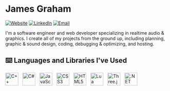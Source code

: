 # James Graham
[![Website]][lt_website]
[![LinkedIn]][lt_linkedin]
[![Email]][lt_email]

I'm a software engineer and web developer specializing in realtime audio & graphics. I create all of my projects from the ground up, including planning, graphic & sound design, coding, debugging & optimizing, and hosting.



## ⌨️ Languages and Libraries I've Used
<img align="left" alt="C++" width="40px" style="padding-right:10px;" src="https://cdn.jsdelivr.net/gh/devicons/devicon/icons/cplusplus/cplusplus-original.svg" />
<img align="left" alt="C#" width="40px" style="padding-right:10px;" src="https://cdn.jsdelivr.net/gh/devicons/devicon/icons/csharp/csharp-original.svg" />
<img align="left" alt="JavaScript" width="40px" style="padding-right:10px;" src="https://cdn.jsdelivr.net/gh/devicons/devicon/icons/javascript/javascript-original.svg" />
<img align="left" alt="CSS3" width="40px" style="padding-right:10px;" src="https://cdn.jsdelivr.net/gh/devicons/devicon/icons/css3/css3-original.svg" />
<img align="left" alt="HTML5" width="40px" style="padding-right:10px;" src="https://cdn.jsdelivr.net/gh/devicons/devicon/icons/html5/html5-original.svg" />
<img align="left" alt="Lua" width="40px" style="padding-right:10px;" src="https://cdn.jsdelivr.net/gh/devicons/devicon/icons/lua/lua-plain.svg" />
<img align="left" alt="Three.js" width="40px" style="padding-right:10px;" src="https://cdn.jsdelivr.net/gh/devicons/devicon/icons/threejs/threejs-original-wordmark.svg" />
<img align="left" alt=".NET" width="40px" style="padding-right:10px;" src="https://cdn.jsdelivr.net/gh/devicons/devicon/icons/dot-net/dot-net-original.svg" />


<!---------------------------------------------------------------------------->


[Website]: https://custom-icon-badges.demolab.com/badge/jamesgraham.dev-ff9100?style=for-the-badge&logoColor=white&logo=globe
[LinkedIn]: https://custom-icon-badges.demolab.com/badge/LinkedIn-2d64bc?style=for-the-badge&logoColor=white&logo=linkedin
[Email]: https://custom-icon-badges.demolab.com/badge/Email-0057ff?style=for-the-badge&logoColor=white&logo=mail

[Shield]: Types/Shield.md
[lt_website]: https://jamesgraham.dev
[lt_linkedin]: https://www.linkedin.com/in/james-graham-surf/
[lt_email]: mailto:inquiries@jamesgraham.dev
